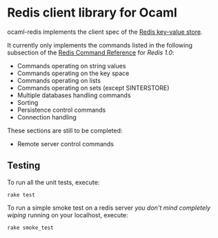 Redis client library for Ocaml
==============================

ocaml-redis implements the client spec of the [Redis key-value store](http://code.google.com/p/redis/).

It currently only implements the commands listed in the following subsection of the [Redis Command Reference](http://code.google.com/p/redis/wiki/CommandReference) for *Redis 1.0*:

* Commands operating on string values
* Commands operating on the key space
* Commands operating on lists
* Commands operating on sets (except SINTERSTORE)
* Multiple databases handling commands
* Sorting
* Persistence control commands
* Connection handling

These sections are still to be completed:

* Remote server control commands

Testing
-------

To run all the unit tests, execute:

    rake test

To run a simple smoke test on a redis server *you don't mind completely wiping* running on your localhost, execute:

    rake smoke_test
